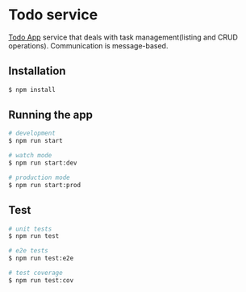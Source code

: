 # Todo service
[Todo App](https://github.com/Wallace-F-Rosa/todo-app) service that deals with task management(listing and CRUD operations). Communication is message-based.

## Installation

```bash
$ npm install
```

## Running the app

```bash
# development
$ npm run start

# watch mode
$ npm run start:dev

# production mode
$ npm run start:prod
```

## Test

```bash
# unit tests
$ npm run test

# e2e tests
$ npm run test:e2e

# test coverage
$ npm run test:cov
```
